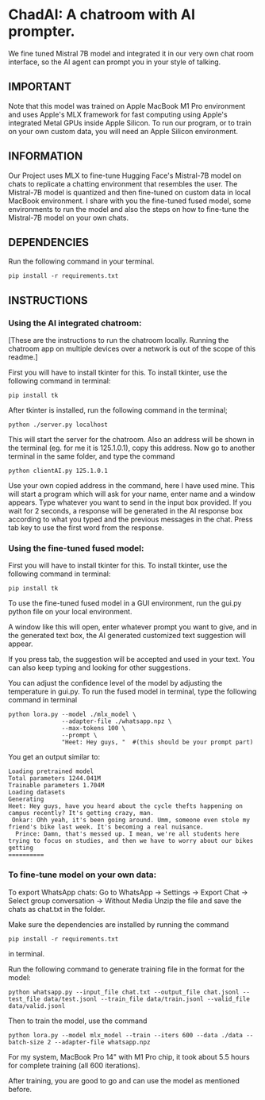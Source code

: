 # ChadAI: A chatroom with AI prompter.
We fine tuned Mistral 7B model and integrated it in our very own chat room interface, so the AI agent can prompt you in your style of talking.

## IMPORTANT

Note that this model was trained on Apple MacBook M1 Pro environment and uses Apple's MLX framework for fast computing using Apple's integrated Metal GPUs inside Apple Silicon. 
To run our program, or to train on your own custom data, you will need an Apple Silicon environment.

## INFORMATION

Our Project uses MLX to fine-tune Hugging Face's Mistral-7B model on chats to replicate a chatting environment that resembles the user. The Mistral-7B model is quantized and then fine-tuned on custom data in local MacBook environment. 
I share with you the fine-tuned fused model, some environments to run the model and also the steps on how to fine-tune the Mistral-7B model on your own chats.

## DEPENDENCIES

Run the following command in your terminal.

```
pip install -r requirements.txt
```

## INSTRUCTIONS

### Using the AI integrated chatroom:


[These are the instructions to run the chatroom locally. Running the chatroom app on multiple devices over a network is out of the scope of this readme.]

First you will have to install tkinter for this. To install tkinter, use the following command in terminal:

```
pip install tk
```
After tkinter is installed, run the following command in the terminal;
```
python ./server.py localhost
```
This will start the server for the chatroom. Also an address will be shown in the terminal (eg. for me it is 125.1.0.1), copy this address.
Now go to another terminal in the same folder, and type the command
```
python clientAI.py 125.1.0.1
```
Use your own copied address in the command, here I have used mine.
This will start a program which will ask for your name, enter name and a window appears.
Type whatever you want to send in the input box provided. If you wait for 2 seconds, a response will be generated in the AI response box according to what you typed and the previous messages in the chat. Press tab key to use the first word from the response.


### Using the fine-tuned fused model:

First you will have to install tkinter for this. To install tkinter, use the following command in terminal:

```
pip install tk
```

To use the fine-tuned fused model in a GUI environment, run the gui.py python file on your local environment. 


A window like this will open, enter whatever prompt you want to give, and in the generated text box, the AI generated customized text  suggestion will appear. 


If you press tab, the suggestion will be accepted and used in your text. 
You can also keep typing and looking for other suggestions.


You can adjust the confidence level of the model by adjusting the temperature in gui.py.
To run the fused model in terminal, type the following command in terminal

```
python lora.py --model ./mlx_model \
               --adapter-file ./whatsapp.npz \
               --max-tokens 100 \
               --prompt \
               "Heet: Hey guys, "  #(this should be your prompt part)
```             

You get an output similar to: 

```
Loading pretrained model
Total parameters 1244.041M
Trainable parameters 1.704M
Loading datasets
Generating
Heet: Hey guys, have you heard about the cycle thefts happening on campus recently? It's getting crazy, man.
 Onkar: Ohh yeah, it's been going around. Umm, someone even stole my friend's bike last week. It's becoming a real nuisance.
  Prince: Damn, that's messed up. I mean, we're all students here trying to focus on studies, and then we have to worry about our bikes getting
==========
```

### To fine-tune model on your own data:

To export WhatsApp chats:
Go to WhatsApp -> Settings -> Export Chat -> Select group conversation -> Without Media
Unzip the file and save the chats as chat.txt in the folder.

Make sure the dependencies are installed by running the command 

```
pip install -r requirements.txt
```

in terminal.

Run the following command to generate training file in the format for the model:

```
python whatsapp.py --input_file chat.txt --output_file chat.jsonl --test_file data/test.jsonl --train_file data/train.jsonl --valid_file data/valid.jsonl
```

Then to train the model, use the command

```
python lora.py --model mlx_model --train --iters 600 --data ./data --batch-size 2 --adapter-file whatsapp.npz
```

For my system, MacBook Pro 14" with M1 Pro chip, it took about 5.5 hours for complete training (all 600 iterations).

After training, you are good to go and can use the model as mentioned before.
